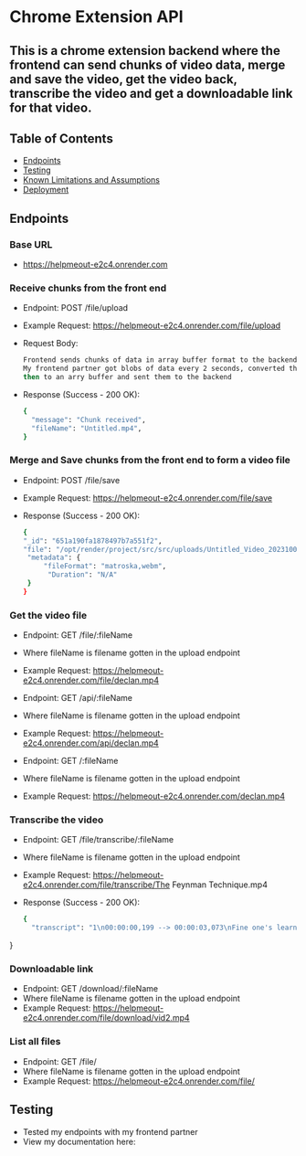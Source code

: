 # Chrome Extension API

## This is a chrome extension backend where the frontend can send chunks of video data, merge and save the video, get the video back, transcribe the video and get a downloadable link for that video.

## Table of Contents

- [Endpoints](#endpoints)
- [Testing](#testing)
- [Known Limitations and Assumptions](#known-limitations-and-assumptions)
- [Deployment](#deployment)

## Endpoints

### Base URL

- https://helpmeout-e2c4.onrender.com

### Receive chunks from the front end

- Endpoint: POST /file/upload
- Example Request: https://helpmeout-e2c4.onrender.com/file/upload
- Request Body:

  ```bash
  Frontend sends chunks of data in array buffer format to the backend
  My frontend partner got blobs of data every 2 seconds, converted them to base64
  then to an arry buffer and sent them to the backend
  ```
- Response (Success - 200 OK):

  ```bash
  {
    "message": "Chunk received",
    "fileName": "Untitled.mp4",
  }


### Merge and Save chunks from the front end to form a video file

- Endpoint: POST /file/save
- Example Request: https://helpmeout-e2c4.onrender.com/file/save
- Response (Success - 200 OK):

  ```bash
  {
  "_id": "651a190fa1878497b7a551f2",
  "file": "/opt/render/project/src/src/uploads/Untitled_Video_20231002.mp4",
   "metadata": {
       "fileFormat": "matroska,webm",
        "Duration": "N/A"
   }
  }
  ```

### Get the video file

- Endpoint: GET /file/:fileName
- Where fileName is filename gotten in the upload endpoint
- Example Request: https://helpmeout-e2c4.onrender.com/file/declan.mp4

- Endpoint: GET /api/:fileName
- Where fileName is filename gotten in the upload endpoint
- Example Request: https://helpmeout-e2c4.onrender.com/api/declan.mp4

- Endpoint: GET /:fileName
- Where fileName is filename gotten in the upload endpoint
- Example Request: https://helpmeout-e2c4.onrender.com/declan.mp4

### Transcribe the video

- Endpoint: GET /file/transcribe/:fileName
- Where fileName is filename gotten in the upload endpoint
- Example Request: https://helpmeout-e2c4.onrender.com/file/transcribe/The Feynman Technique.mp4

- Response (Success - 200 OK):

  ```bash
  {
    "transcript": "1\n00:00:00,199 --> 00:00:03,073\nFine one's learning technique is effective for learning\n\n2\n00:00:03,073 --> 00:00:06,106\nsomething new, deepening your understanding of what you\n\n3\n00:00:06,106 --> 00:00:08,900\nalready know, or helping you study for an\n\n4\n00:00:08,900 --> 00:00:09,140\nexam.\n\n5\n00:00:11,300 --> 00:00:13,206\nThe first step is to pick a topic\n\n6\n00:00:13,206 --> 00:00:15,985\nyou want to understand and start studying it.\n\n7\n00:00:17,017 --> 00:00:18,367\nOnce you know what it is about,\n\n8\n00:00:19,017 --> 00:00:20,922\ntake a piece of paper and write about\n\n9\n00:00:20,922 --> 00:00:22,985\nit as if you're teaching the idea to\n\n10\n00:00:22,985 --> 00:00:23,620\nsomeone else.\n\n11\n00:00:24,652 --> 00:00:27,032\nIdeally, write and speak at the same time.\n\n12\n00:00:27,603 --> 00:00:29,192\nJust as a teacher does it at the\n\n13\n00:00:29,192 --> 00:00:29,589\nblackboard board.\n\n14\n00:00:31,813 --> 00:00:34,435\nThis makes you realize which part you understand\n\n15\n00:00:34,435 --> 00:00:35,920\nand where you still have gaps\n\n16\n00:00:36,832 --> 00:00:39,450\nWhenever you get stuck, go back to study\n\n17\n00:00:39,450 --> 00:00:41,910\nand repeat that process until you have explained\n\n18\n00:00:41,910 --> 00:00:43,734\na whole topic from start to end.\n\n19\n00:00:45,980 --> 00:00:48,453\nWhen you're done, repeat the process from the\n\n20\n00:00:48,453 --> 00:00:50,150\nbeginning, but this time\n\n21\n00:00:50,527 --> 00:00:51,245\nsimplify your language.\n\n22\n00:00:51,659 --> 00:00:53,573\nOr use a graphic analogy to make a\n\n23\n00:00:53,573 --> 00:00:53,812\npoint.\n\n24\n00:00:54,689 --> 00:00:57,559\nIf your explanation ends up word or confusing,\n\n25\n00:00:57,958 --> 00:01:00,111\nyou probably have not understood it well enough.\n\n26\n00:01:00,684 --> 00:01:01,882\nSo you should start again.\n\n27\n00:01:04,037 --> 00:01:07,070\nThinking about an idea by explaining it, makes\n\n28\n00:01:07,070 --> 00:01:08,906\nthis learning method very effective.\n\n29\n00:01:09,798 --> 00:01:11,950\nOnce you can explain an idea in simple\n\n30\n00:01:11,950 --> 00:01:15,058\nlanguage, you have deeply understood it and will\n\n31\n00:01:15,058 --> 00:01:16,333\nremember it for a long time.\n\n32\n00:01:18,814 --> 00:01:21,436\nRichard Fe was a leading theoretical physicist,\n\n33\n00:01:21,833 --> 00:01:24,058\nwho received a nobel prize for his work\n\n34\n00:01:24,058 --> 00:01:25,670\nin quantum electro dynamics.\n\n35\n00:01:26,777 --> 00:01:29,191\nHe was notorious for asking his fellow\n\n36\n00:01:29,569 --> 00:01:32,759\nmathematicians to explain concepts in simple language to\n\n37\n00:01:32,759 --> 00:01:34,035\ntest their understanding.\n\n38\n00:01:37,081 --> 00:01:37,958\nThanks for watching.\n\n39\n00:01:38,915 --> 00:01:41,864\nAlso check out other sprouts learning techniques as\n\n40\n00:01:41,864 --> 00:01:44,177\nthey can complement the methods explained in this\n\n41\n00:01:44,177 --> 00:01:44,575\nvideo,\n\n42\n00:01:45,866 --> 00:01:47,779\nPlease use the comments below to give us\n\n43\n00:01:47,779 --> 00:01:49,693\nfeedback. Or tell us which of the techniques\n\n44\n00:01:49,693 --> 00:01:50,570\nis your favorite.\n"
}


### Downloadable link 

- Endpoint: GET /download/:fileName
- Where fileName is filename gotten in the upload endpoint
- Example Request: https://helpmeout-e2c4.onrender.com/file/download/vid2.mp4

### List all files

- Endpoint: GET /file/
- Where fileName is filename gotten in the upload endpoint
- Example Request: https://helpmeout-e2c4.onrender.com/file/





## Testing

- Tested my endpoints with my frontend partner
- View my documentation here: 


